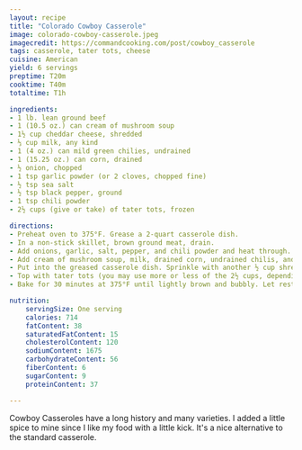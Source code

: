 ```yaml
---
layout: recipe
title: "Colorado Cowboy Casserole"
image: colorado-cowboy-casserole.jpeg
imagecredit: https://commandcooking.com/post/cowboy_casserole
tags: casserole, tater tots, cheese
cuisine: American
yield: 6 servings
preptime: T20m
cooktime: T40m
totaltime: T1h

ingredients:
- 1 lb. lean ground beef
- 1 (10.5 oz.) can cream of mushroom soup
- 1½ cup cheddar cheese, shredded
- ⅓ cup milk, any kind
- 1 (4 oz.) can mild green chilies, undrained
- 1 (15.25 oz.) can corn, drained
- ½ onion, chopped
- 1 tsp garlic powder (or 2 cloves, chopped fine)
- ½ tsp sea salt
- ½ tsp black pepper, ground
- 1 tsp chili powder
- 2½ cups (give or take) of tater tots, frozen

directions:
- Preheat oven to 375°F. Grease a 2-quart casserole dish.
- In a non-stick skillet, brown ground meat, drain.
- Add onions, garlic, salt, pepper, and chili powder and heat through. Remove from the stove.
- Add cream of mushroom soup, milk, drained corn, undrained chilis, and ½ cup cheese to browned ground beef. Mix well.
- Put into the greased casserole dish. Sprinkle with another ½ cup shredded cheese.
- Top with tater tots (you may use more or less of the 2½ cups, depending on the shape of your dish.) Sprinkle final ½ cup of cheese on top.
- Bake for 30 minutes at 375°F until lightly brown and bubbly. Let rest for 5 minutes and serve.

nutrition:
    servingSize: One serving
    calories: 714
    fatContent: 38
    saturatedFatContent: 15
    cholesterolContent: 120
    sodiumContent: 1675
    carbohydrateContent: 56
    fiberContent: 6
    sugarContent: 9
    proteinContent: 37

---
```


Cowboy Casseroles have a long history and many varieties. I added a little spice to mine since I like my food with a little kick. It's a nice alternative to the standard casserole.
